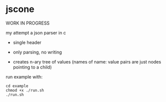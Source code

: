 # jscone

WORK IN PROGRESS

my attempt a json parser in c

- single header

- only parsing, no writing

- creates n-ary tree of values (names of name: value pairs are just nodes pointing to a child)

run example with:

```
cd example
chmod +x ./run.sh
./run.sh
```

